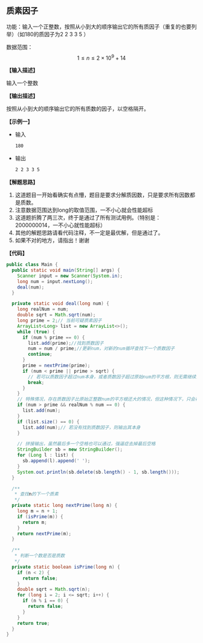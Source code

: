 
## 质素因子

功能：输入一个正整数，按照从小到大的顺序输出它的所有质因子（重复的也要列举）（如180的质因子为2 2 3 3 5 ）

数据范围：
$$
1 ≤ n ≤ 2 × 10^9 + 14
$$

**【输入描述】**

输入一个整数

**【输出描述】**

按照从小到大的顺序输出它的所有质数的因子，以空格隔开。

**【示例一】**

- 输入

  ```bash
  180
  ```

- 输出

  ```bash
  2 2 3 3 5
  ```


**【解题思路】**

1. 这道题目一开始看确实有点懵，题目是要求分解质因数，只是要求所有因数都是质数。
2. 注意数据范围达到long的取值范围，一不小心就会性能超标
3. 这道题折腾了两三次，终于是通过了所有测试用例。（特别是：2000000014，一不小心就性能超标）
4. 其他的解题思路请看代码注释，不一定是最优解，但是通过了。
5. 如果不对的地方，请指出！谢谢

**【代码】**

```java
public class Main {
  public static void main(String[] args) {
    Scanner input = new Scanner(System.in);
    long num = input.nextLong();
    deal(num);
  }

  private static void deal(long num) {
    long realNum = num;
    double sqrt = Math.sqrt(num);
    long prime = 2;// 当前可疑质素因子
    ArrayList<Long> list = new ArrayList<>();
    while (true) {
      if (num % prime == 0) {
        list.add(prime);//找到质数因子
        num = num / prime;//更新num，对新的num循环查找下一个质数因子
        continue;
      }
      prime = nextPrime(prime);
      if (num < prime || prime > sqrt) {
        // 若可以质数因子超过num本身，或者质数因子超过原始num的平方根，则无需继续查找下去。但有一种特殊情况
        break;
      }
    }
    // 特殊情况，存在质数因子比原始正整数num的平方根还大的情况，但这种情况下，只会存在1个比num的平方根大的质数因子
    if (num > prime && realNum % num == 0) {
      list.add(num);
    }
    if (list.size() == 0) {
      list.add(num);// 若没有找到质数因子，则输出其本身
    }

    // 拼接输出，虽然最后多一个空格也可以通过，强逼症去掉最后空格
    StringBuilder sb = new StringBuilder();
    for (Long l : list) {
      sb.append(l).append(' ');
    }
    System.out.println(sb.delete(sb.length() - 1, sb.length()));
  }

  /**
   * 查找n的下一个质素
   */
  private static long nextPrime(long n) {
    long m = n + 1;
    if (isPrime(m)) {
      return m;
    }
    return nextPrime(m);
  }

  /**
   * 判断一个数是否是质数
   */
  private static boolean isPrime(long n) {
    if (n < 2) {
      return false;
    }
    double sqrt = Math.sqrt(n);
    for (long i = 2; i <= sqrt; i++) {
      if (n % i == 0) {
        return false;
      }
    }
    return true;
  }
}

```